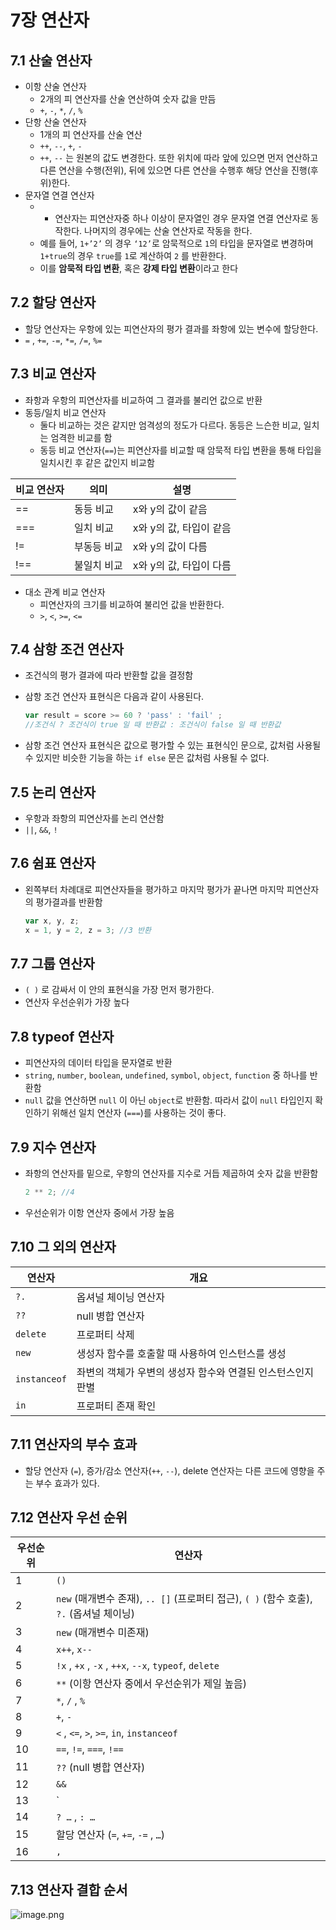 # 7장 연산자

## 7.1 산술 연산자

- 이항 산술 연산자
    - 2개의 피 연산자를 산술 연산하여 숫자 값을 만듬
    - `+`, `-`, `*`, `/`, `%`
- 단항 산술 연산자
    - 1개의 피 연산자를 산술 연산
    - `++`, `--`, `+`, `-`
    - `++`, `--` 는 원본의 값도 변경한다. 또한 위치에 따라 앞에 있으면 먼저 연산하고 다른 연산을 수행(전위), 뒤에 있으면 다른 연산을 수행후 해당 연산을 진행(후위)한다.
- 문자열 연결 연산자
    - + 연산자는 피연산자중 하나 이상이 문자열인 경우 문자열 연결 연산자로 동작한다. 나머지의 경우에는 산술 연산자로 작동을 한다.
    - 예를 들어, `1+’2’` 의 경우 `‘12’`로 암묵적으로 `1`의 타입을 문자열로 변경하며 `1+true`의 경우 `true`를 `1`로 계산하여 `2` 를 반환한다.
    - 이를 **암묵적 타입 변환**, 혹은 **강제 타입 변환**이라고 한다

## 7.2 할당 연산자

- 할당 연산자는 우항에 있는 피연산자의 평가 결과를 좌항에 있는 변수에 할당한다.
- `=` , `+=`, `-=`, `*=`, `/=`, `%=`

## 7.3 비교 연산자

- 좌항과 우항의 피연산자를 비교하여 그 결과를 불리언 값으로 반환
- 동등/일치 비교 연산자
    - 둘다 비교하는 것은 같지만 엄격성의 정도가 다르다. 동등은 느슨한 비교, 일치는 엄격한 비교를 함
    - 동등 비교 연산자(`==`)는 피연산자를 비교할 때 암묵적 타입 변환을 통해 타입을 일치시킨 후 같은 값인지 비교함

| 비교 연산자 | 의미 | 설명 |
| --- | --- | --- |
| == | 동등 비교 | x와 y의 값이 같음 |
| === | 일치 비교 | x와 y의 값, 타입이 같음 |
| != | 부동등 비교 | x와 y의 값이 다름 |
| !== | 불일치 비교 | x와 y의 값, 타입이 다름 |
- 대소 관계 비교 연산자
    - 피연산자의 크기를 비교하여 불리언 값을 반환한다.
    - `>`, `<`, `>=`, `<=`

## 7.4 삼항 조건 연산자

- 조건식의 평가 결과에 따라 반환할 값을 결정함
- 삼항 조건 연산자 표현식은 다음과 같이 사용된다.
    
    ```jsx
    var result = score >= 60 ? 'pass' : 'fail' ;
    //조건식 ? 조건식이 true 일 때 반환값 : 조건식이 false 일 때 반환값
    ```
    
- 삼항 조건 연산자 표현식은 값으로 평가할 수 있는 표현식인 문으로, 값처럼 사용될 수 있지만 비슷한 기능을 하는 `if else` 문은 값처럼 사용될 수 없다.

## 7.5 논리 연산자

- 우항과 좌항의 피연산자를 논리 연산함
- `||`, `&&`, `!`

## 7.6 쉼표 연산자

- 왼쪽부터 차례대로 피연산자들을 평가하고 마지막 평가가 끝나면 마지막 피연산자의 평가결과를 반환함
    
    ```jsx
    var x, y, z;
    x = 1, y = 2, z = 3; //3 반환
    ```
    

## 7.7 그룹 연산자

- `( )` 로 감싸서 이 안의 표현식을 가장 먼저 평가한다.
- 연산자 우선순위가 가장 높다

## 7.8 typeof 연산자

- 피연산자의 데이터 타입을 문자열로 반환
- `string`, `number`, `boolean`, `undefined`, `symbol`, `object`, `function` 중 하나를 반환함
- `null` 값을 연산하면 `null` 이 아닌 `object`로 반환함. 따라서 값이 `null` 타입인지 확인하기 위해선 일치 연산자 (`===`)를 사용하는 것이 좋다.

## 7.9 지수 연산자

- 좌항의 연산자를 밑으로, 우항의 연산자를 지수로 거듭 제곱하여 숫자 값을 반환함
    
    ```jsx
    2 ** 2; //4
    ```
    
- 우선순위가 이항 연산자 중에서 가장 높음

## 7.10 그 외의 연산자

| 연산자 | 개요 |
| --- | --- |
| `?.` | 옵셔널 체이닝 연산자 |
| `??` | null 병합 연산자 |
| `delete` | 프로퍼티 삭제 |
| `new` | 생성자 함수를 호출할 때 사용하여 인스턴스를 생성 |
| `instanceof` | 좌변의 객체가 우변의 생성자 함수와 연결된 인스턴스인지 판별 |
| `in` | 프로퍼티 존재 확인 |

## 7.11 연산자의 부수 효과

- 할당 연산자 (`=`), 증가/감소 연산자(`++`, `--`), delete 연산자는 다른 코드에 영향을 주는 부수 효과가 있다.

## 7.12 연산자 우선 순위

| 우선순위 | 연산자 |
| --- | --- |
| 1 | `()` |
| 2 | `new` (매개변수 존재), `.. []` (프로퍼티 접근), `( )` (함수 호출), `?.` (옵셔널 체이닝) |
| 3 | `new` (매개변수 미존재) |
| 4 | `x++`, `x--`  |
| 5 | `!x` , `+x` , `-x` , `++x`, `--x`, `typeof`, `delete` |
| 6 | `**` (이항 연산자 중에서 우선순위가 제일 높음) |
| 7 | `*`, `/` , `%` |
| 8 | `+`, `-` |
| 9 | `<` , `<=`, `>`, `>=`, `in`, `instanceof` |
| 10 | `==`, `!=`, `===`, `!==` |
| 11 | `??` (null 병합 연산자) |
| 12 | `&&` |
| 13 | `||` |
| 14 | `? …` , `: …` |
| 15 | 할당 연산자 (`=`, `+=`, `-=` , `…`) |
| 16 | `,` |

## 7.13 연산자 결합 순서

![image.png](7%E1%84%8C%E1%85%A1%E1%86%BC%20%E1%84%8B%E1%85%A7%E1%86%AB%E1%84%89%E1%85%A1%E1%86%AB%E1%84%8C%E1%85%A1%201b9f78a2bff1806c8256f42d205451e5/image.png)